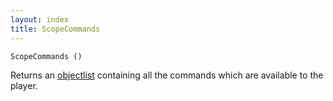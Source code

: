 ```yaml
---
layout: index
title: ScopeCommands
---
```


    ScopeCommands ()

Returns an [objectlist](../../types/objectlist.html) containing all the commands which are available to the player.
